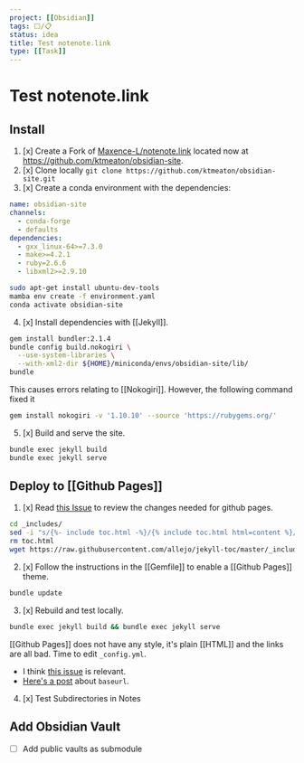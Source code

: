 ```yaml
---
project: [[Obsidian]]
tags: ⬜/📋 
status: idea
title: Test notenote.link
type: [[Task]]
---
```


# Test notenote.link

## Install 

1. [x] Create a Fork of [Maxence-L/notenote.link](https://github.com/Maxence-L/notenote.link) located now at <https://github.com/ktmeaton/obsidian-site>.
2. [x] Clone locally ```git clone https://github.com/ktmeaton/obsidian-site.git```
3. [x] Create a conda environment with the dependencies:

```yaml environment.yaml
name: obsidian-site
channels:
  - conda-forge
  - defaults
dependencies:
  - gxx_linux-64>=7.3.0
  - make>=4.2.1
  - ruby=2.6.6
  - libxml2>=2.9.10
```
	
```bash
sudo apt-get install ubuntu-dev-tools
mamba env create -f environment.yaml
conda activate obsidian-site
```
		
4. [x] Install dependencies with [[Jekyll]].
```bash
gem install bundler:2.1.4
bundle config build.nokogiri \
  --use-system-libraries \
  --with-xml2-dir ${HOME}/miniconda/envs/obsidian-site/lib/
bundle
```

This causes errors relating to [[Nokogiri]]. However, the following command fixed it

```bash
gem install nokogiri -v '1.10.10' --source 'https://rubygems.org/'
```

5. [x] Build and serve the site.
```bash
bundle exec jekyll build
bundle exec jekyll serve
```
	
## Deploy to [[Github Pages]]

1. [x] Read [this Issue](https://github.com/Maxence-L/notenote.link/issues/5#issuecomment-762508069) to review the changes needed for github pages.
```bash
cd _includes/
sed -i "s/{%- include toc.html -%}/{% include toc.html html=content %}/g" content.html
rm toc.html
wget https://raw.githubusercontent.com/allejo/jekyll-toc/master/_includes/toc.html
```
2. [x] Follow the instructions in the [[Gemfile]] to enable a [[Github Pages]] theme.
```bash
bundle update
```
3. [x] Rebuild and test locally.
```bash
bundle exec jekyll build && bundle exec jekyll serve
```

[[Github Pages]] does not have any style, it's plain  [[HTML]] and the links are all bad. Time to edit ```_config.yml```. 

- I think [this issue](https://github.com/github/pages-gem/issues/460) is relevant.
- [Here's a post](https://byparker.com/blog/2014/clearing-up-confusion-around-baseurl/) about ```baseurl```.

4. [x] Test Subdirectories in Notes

## Add Obsidian Vault

- [ ] Add public vaults as submodule